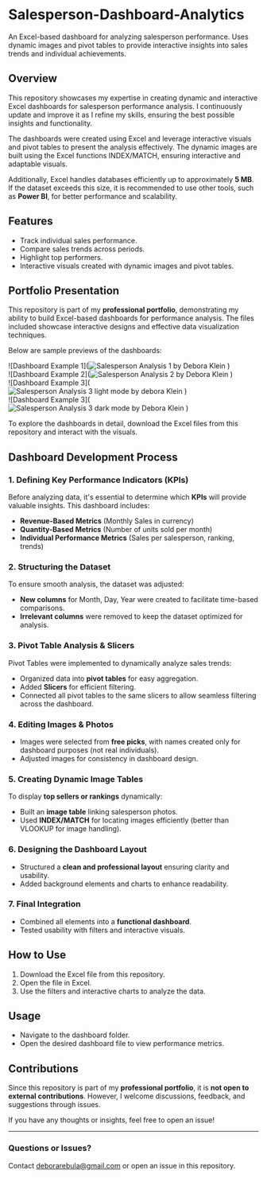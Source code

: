 # Salesperson-Dashboard-Analytics  
An Excel-based dashboard for analyzing salesperson performance. Uses dynamic images and pivot tables to provide interactive insights into sales trends and individual achievements.  

## Overview  
This repository showcases my expertise in creating dynamic and interactive Excel dashboards for salesperson performance analysis. I continuously update and improve it as I refine my skills, ensuring the best possible insights and functionality.  

The dashboards were created using Excel and leverage interactive visuals and pivot tables to present the analysis effectively. The dynamic images are built using the Excel functions INDEX/MATCH, ensuring interactive and adaptable visuals.  

Additionally, Excel handles databases efficiently up to approximately **5 MB**. If the dataset exceeds this size, it is recommended to use other tools, such as **Power BI**, for better performance and scalability.  

## Features  
- Track individual sales performance.  
- Compare sales trends across periods.  
- Highlight top performers.  
- Interactive visuals created with dynamic images and pivot tables.  

## Portfolio Presentation  
This repository is part of my **professional portfolio**, demonstrating my ability to build Excel-based dashboards for performance analysis. The files included showcase interactive designs and effective data visualization techniques.  

Below are sample previews of the dashboards:  

![Dashboard Example 1](![Salesperson Analysis 1 by Debora Klein](https://github.com/user-attachments/assets/8ab7ab88-ab76-4e8a-af05-6ad1709632d9)
)  
![Dashboard Example 2](![Salesperson Analysis 2 by Debora Klein](https://github.com/user-attachments/assets/ae51a218-c9f6-4913-8990-1f4e25b0aeef)
)  
![Dashboard Example 3](![Salesperson Analysis 3 light mode by debora Klein](https://github.com/user-attachments/assets/a3dba81e-3c9e-4712-b31b-5eff74faac64)
)  
![Dashboard Example 3](![Salesperson Analysis 3 dark mode by Debora Klein](https://github.com/user-attachments/assets/0eb411c5-4ab1-4c8c-9a62-8f6d6f0fccd1)
)


To explore the dashboards in detail, download the Excel files from this repository and interact with the visuals.  

## Dashboard Development Process  

### **1. Defining Key Performance Indicators (KPIs)**  
Before analyzing data, it's essential to determine which **KPIs** will provide valuable insights. This dashboard includes:  
- **Revenue-Based Metrics** (Monthly Sales in currency)  
- **Quantity-Based Metrics** (Number of units sold per month)  
- **Individual Performance Metrics** (Sales per salesperson, ranking, trends)  

### **2. Structuring the Dataset**  
To ensure smooth analysis, the dataset was adjusted:  
- **New columns** for Month, Day, Year were created to facilitate time-based comparisons.  
- **Irrelevant columns** were removed to keep the dataset optimized for analysis.  

### **3. Pivot Table Analysis & Slicers**  
Pivot Tables were implemented to dynamically analyze sales trends:  
- Organized data into **pivot tables** for easy aggregation.  
- Added **Slicers** for efficient filtering.  
- Connected all pivot tables to the same slicers to allow seamless filtering across the dashboard.  

### **4. Editing Images & Photos**  
- Images were selected from **free picks**, with names created only for dashboard purposes (not real individuals).  
- Adjusted images for consistency in dashboard design.  

### **5. Creating Dynamic Image Tables**  
To display **top sellers or rankings** dynamically:  
- Built an **image table** linking salesperson photos.  
- Used **INDEX/MATCH** for locating images efficiently (better than VLOOKUP for image handling).  

### **6. Designing the Dashboard Layout**  
- Structured a **clean and professional layout** ensuring clarity and usability.  
- Added background elements and charts to enhance readability.  

### **7. Final Integration**  
- Combined all elements into a **functional dashboard**.  
- Tested usability with filters and interactive visuals.  

## How to Use  
1. Download the Excel file from this repository.  
2. Open the file in Excel.  
3. Use the filters and interactive charts to analyze the data.  

## Usage  
- Navigate to the dashboard folder.  
- Open the desired dashboard file to view performance metrics.  

## Contributions  
Since this repository is part of my **professional portfolio**, it is **not open to external contributions**. However, I welcome discussions, feedback, and suggestions through issues.  

If you have any thoughts or insights, feel free to open an issue!  

---  

### Questions or Issues?  
Contact deborarebula@gmail.com or open an issue in this repository.  
  

